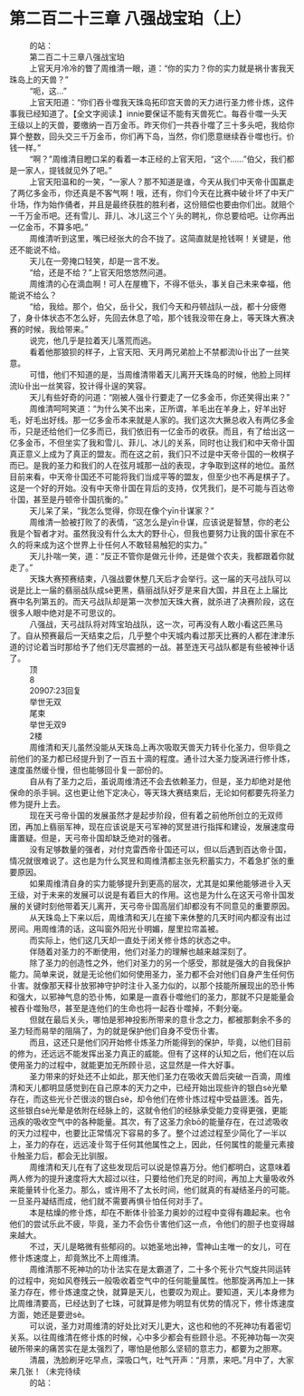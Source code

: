 <h1>第二百二十三章 八强战宝珀（上）</h1>
<div id="content">&nbsp&nbsp&nbsp&nbsp&nbsp&nbsp&nbsp&nbsp
 的站：
 <br/>&nbsp&nbsp&nbsp&nbsp&nbsp&nbsp&nbsp&nbsp
 第二百二十三章八强战宝珀
 <br/>&nbsp&nbsp&nbsp&nbsp&nbsp&nbsp&nbsp&nbsp
 上官天月冷冷的瞥了周维清一眼，道：“你的实力？你的实力就是祸卝害我天珠岛上的天兽？”
 <br/>&nbsp&nbsp&nbsp&nbsp&nbsp&nbsp&nbsp&nbsp
 “呃，这…”
 <br/>&nbsp&nbsp&nbsp&nbsp&nbsp&nbsp&nbsp&nbsp
 上官天阳道：“你们吞卝噬我天珠岛拓印宫天兽的天力进行圣力修卝炼，这件事我已经知道了。【全文字阅读.】innie要保证不能有天兽死亡。每吞卝噬一头天王级以上的天兽，要缴纳一百万金币。昨天你们一共吞卝噬了三十多头吧，我给你算个整数，回头交三千万金币，你们再下岛，当然，你们愿意继续吞卝噬也行。价钱一样。”
 <br/>&nbsp&nbsp&nbsp&nbsp&nbsp&nbsp&nbsp&nbsp
 “啊？”周维清目瞪口呆的看着一本正经的上官天阳，“这个……”伯父，我们都是一家人，提钱就见外了吧。”
 <br/>&nbsp&nbsp&nbsp&nbsp&nbsp&nbsp&nbsp&nbsp
 上官天阳温和的一笑，“一家人？那不知道是谁，今天从我们中天帝卝国赢走了两亿多金币，你还真是不客气啊！哦，还有，你们今天在比赛中破卝坏了中天广卝场，作为始作俑者，并且是最终获胜的胜利者，这份赔偿也要由你们出。就赔个一千万金币吧。还有雪儿、菲儿、冰儿这三个丫头的聘礼，你总要给吧。让你再出一亿金币，不算多吧。”
 <br/>&nbsp&nbsp&nbsp&nbsp&nbsp&nbsp&nbsp&nbsp
 周维清听到这里，嘴已经张大的合不拢了。这简直就是抢钱啊！关键是，他还不能说不给。
 <br/>&nbsp&nbsp&nbsp&nbsp&nbsp&nbsp&nbsp&nbsp
 天儿在一旁掩口轻笑，却是一言不发。
 <br/>&nbsp&nbsp&nbsp&nbsp&nbsp&nbsp&nbsp&nbsp
 “给，还是不给？”上官天阳悠悠然问道。
 <br/>&nbsp&nbsp&nbsp&nbsp&nbsp&nbsp&nbsp&nbsp
 周维清的心在滴血啊！可人在屋檐下，不得不低头，事关自己未来幸福，他能说不给么？
 <br/>&nbsp&nbsp&nbsp&nbsp&nbsp&nbsp&nbsp&nbsp
 “给，我给。那个，伯父，岳卝父，我们今天和丹顿战队一战，都十分疲倦了，身卝体状态不怎么好，先回去休息了哈，那个钱我没带在身上，等天珠大赛决赛的时候，我给带来。”
 <br/>&nbsp&nbsp&nbsp&nbsp&nbsp&nbsp&nbsp&nbsp
 说完，他几乎是拉着天儿落荒而逃。
 <br/>&nbsp&nbsp&nbsp&nbsp&nbsp&nbsp&nbsp&nbsp
 看着他那狼狈的样子，上官天阳、天月两兄弟脸上不禁都流lù卝出了一丝笑意。
 <br/>&nbsp&nbsp&nbsp&nbsp&nbsp&nbsp&nbsp&nbsp
 可惜，他们不知道的是，当周维清带着天儿离开天珠岛的时候，他脸上同样流lù卝出一丝笑容，狡计得卝逞的笑容。
 <br/>&nbsp&nbsp&nbsp&nbsp&nbsp&nbsp&nbsp&nbsp
 天儿有些好奇的问道：“刚被人强卝行要走了一亿多金币，你还笑得出来？”
 <br/>&nbsp&nbsp&nbsp&nbsp&nbsp&nbsp&nbsp&nbsp
 周维清呵呵笑道：“为什么笑不出来，正所谓，羊毛出在羊身上，好羊出好毛，好毛出好线。那一亿多金币本来就是人家的。我们这次大撅总收入有两亿多金币，只是还给他们一亿多而已，我们依旧有一亿金币的收获。而且，有了给出这一亿多金币，不但坐实了我和雪儿、菲儿、冰儿的关系，同时也让我们和中天帝卝国真正意义上成为了真正的盟友。而在这之前，我们只不过是中天帝卝国的一枚棋子而已。是我的圣力和我们的人在弦月城那一战的表现，才争取到这样的地位。虽然目前来看，中天帝卝国还不可能将我们当成平等的盟友，但至少也不再是棋子了。这是一个好的开始。没有中天帝卝国在背后的支持，仅凭我们，是不可能与百达帝卝国，甚至是丹顿帝卝国抗衡的。”
 <br/>&nbsp&nbsp&nbsp&nbsp&nbsp&nbsp&nbsp&nbsp
 天儿呆了呆，“我怎么觉得，你现在像个yīn卝谋家？”
 <br/>&nbsp&nbsp&nbsp&nbsp&nbsp&nbsp&nbsp&nbsp
 周维清一脸被打败了的表情，“这怎么是yīn卝谋，应该说是智慧，你的老公我是个智者才对。虽然我没有什么太大的野卝心，但我也要努力让我的国卝家在不久的将来成为这个世界上卝任何人不敢轻易触犯的实力。”
 <br/>&nbsp&nbsp&nbsp&nbsp&nbsp&nbsp&nbsp&nbsp
 天儿扑喘一笑，道：“反正不管你是做元卝帅，还是做个农夫，我都跟着你就走了。”
 <br/>&nbsp&nbsp&nbsp&nbsp&nbsp&nbsp&nbsp&nbsp
 天珠大赛预赛结柬，八强战要休整几天后才会举行。这一届的天弓战队可以说是比上一届的翡丽战队成sè更黑，翡丽战队好歹是来自大国，并且在上上届比赛中名列第五的。而天弓战队却是第一次参加天珠大赛，就杀进了决赛阶段，这在很多人眼中绝对是不可思议的。
 <br/>&nbsp&nbsp&nbsp&nbsp&nbsp&nbsp&nbsp&nbsp
 八强战，天弓战队将对阵宝珀战队，这一次，可再没有人敢小看这匹黑马了。自从预赛最后一天结束之后，几乎整个中天城内看过那天比赛的人都在津津乐道的讨论着当时那给予了他们无尽震撼的一战。甚至连天弓战队都是有些被神卝话了。
 <br/>&nbsp&nbsp&nbsp&nbsp&nbsp&nbsp&nbsp&nbsp
 顶
 <br/>&nbsp&nbsp&nbsp&nbsp&nbsp&nbsp&nbsp&nbsp
 8
 <br/>&nbsp&nbsp&nbsp&nbsp&nbsp&nbsp&nbsp&nbsp
 20907:23回复
 <br/>&nbsp&nbsp&nbsp&nbsp&nbsp&nbsp&nbsp&nbsp
 举世无双
 <br/>&nbsp&nbsp&nbsp&nbsp&nbsp&nbsp&nbsp&nbsp
 尾束
 <br/>&nbsp&nbsp&nbsp&nbsp&nbsp&nbsp&nbsp&nbsp
 举世无双9
 <br/>&nbsp&nbsp&nbsp&nbsp&nbsp&nbsp&nbsp&nbsp
 2楼
 <br/>&nbsp&nbsp&nbsp&nbsp&nbsp&nbsp&nbsp&nbsp
 周维清和天儿虽然没能从天珠岛上再次吸取天兽天力转卝化圣力，但毕竟之前他们的圣力都已经提升到了一百五十滴的程度。通卝过大圣力旋涡进行修卝炼，速度虽然缓卝慢，但也能够回卝复一部份的。
 <br/>&nbsp&nbsp&nbsp&nbsp&nbsp&nbsp&nbsp&nbsp
 自从有了圣力之后，虽说周维清还不会去依赖圣力，但是，圣力却绝对是他保命的杀手锏。这也更让他下定决心，等天珠大赛结柬后，无论如何都要先将圣力修为提升上去。
 <br/>&nbsp&nbsp&nbsp&nbsp&nbsp&nbsp&nbsp&nbsp
 现在天弓帝卝国的发展虽然才是起步阶段，但有着之前他所创立的无双师团，再加上翡丽军神，现在应该说是天弓军神的冥昱进行指挥和建设，发展速度毋庸置疑。但是，天弓帝卝国却缺乏绝对的强者。
 <br/>&nbsp&nbsp&nbsp&nbsp&nbsp&nbsp&nbsp&nbsp
 没有足够数量的强者，对付克雷西帝卝国还可以，但以后遇到百达帝卝国，情况就很难说了。这也是为什么冥昱和周维清都主张先积蓄实力，不着急扩张的重要原因。
 <br/>&nbsp&nbsp&nbsp&nbsp&nbsp&nbsp&nbsp&nbsp
 如果周维清自身的实力能够提升到更高的层次，尤其是如果他能够进卝入天王级，对于未来的发展可以说是有着巨大的作用。这也是为什么在这天弓帝卝国发展的关键时刻他带着天儿离开，天弓帝卝国高层们却都没有不同意见的重要原因。
 <br/>&nbsp&nbsp&nbsp&nbsp&nbsp&nbsp&nbsp&nbsp
 从天珠岛上下来以后，周维清和天儿在接下来休整的几天时间内都没有出过房间。用周维清的话，这叫窗外阳光卝明媚，屋里拉帘盖被。
 <br/>&nbsp&nbsp&nbsp&nbsp&nbsp&nbsp&nbsp&nbsp
 而实际上，他们这几天却一直处于闭关修卝炼的状态之中。
 <br/>&nbsp&nbsp&nbsp&nbsp&nbsp&nbsp&nbsp&nbsp
 伴随着对圣力的不断使用，他们对圣力的理解也越来越深刻了。
 <br/>&nbsp&nbsp&nbsp&nbsp&nbsp&nbsp&nbsp&nbsp
 除了圣力的创造性之外，他们对圣力的另一个感受，那就是强大的自我保护能力。简单来说，就是无论他们如何使用圣力，圣力都不会对他们自身产生任何伤卝害。就像那天释卝放邪神守护时注卝入圣力似的，以那个技能所展现出的恐卝怖和强大，以邪神气息的恐卝怖，如果是一直吞卝噬他们的圣力，那就不只是能量会被吞卝噬殆尽，甚至是连他们的生命也将一起吞卝噬掉，不剩分毫。
 <br/>&nbsp&nbsp&nbsp&nbsp&nbsp&nbsp&nbsp&nbsp
 但就在最后关头，哪怕是邪神投影所带来的意卝念之力，都被那剩余不多的圣力轻而易举的阻隔了，为的就是保护他们自身不受伤卝害。
 <br/>&nbsp&nbsp&nbsp&nbsp&nbsp&nbsp&nbsp&nbsp
 而且，这还只是他们冈开始修卝炼圣力所能得到的保护，毕竟，以他们目前的修为，还远远不能发挥出圣力真正的威能。但有了这样的认知之后，他们在以后使用圣力的过程中，就能更加无所顾卝忌，这显然是一件大好事。
 <br/>&nbsp&nbsp&nbsp&nbsp&nbsp&nbsp&nbsp&nbsp
 圣力带来的好处还不止如此，那天他们圣力在吸收天兽后突破一百滴，周维清和天儿都明显感觉到在自己原本的天力之中，已经开始出现些许的银白sè光晕存在，而这些光卝芒很淡的银白sè，却令他们在修卝炼过程中受益匪浅。首先，这些银白sè光晕是依附在经脉上的，这就令他们的经脉承受能力变得更强，更能迅疾的吸收空气中的各种能量。其次，有了这圣力余bō的能量存在，在过滤吸收的天力过程中，也要比正常情况下容易的多了。整个过滤过程至少简化了一半以上，圣力的存在，远远凌卝驾于任何其他属性之上，因此，任何属性的能量元素接卝触圣力后，都会无比驯服。
 <br/>&nbsp&nbsp&nbsp&nbsp&nbsp&nbsp&nbsp&nbsp
 周维清和天儿在有了这些发现后可以说是惊喜万分。他们都明白，这意味着两人修为的提升速度将大大超过以往，只要给他们充足的时间，再加上大量吸收外来能量转卝化圣力。那么，或许用不了太长时间，他们就真的有凝结圣丹的可能。一旦圣丹凝结而成，他们就不需要再惧卝怕任何对手了。
 <br/>&nbsp&nbsp&nbsp&nbsp&nbsp&nbsp&nbsp&nbsp
 本是枯燥的修卝炼，却在不断体卝验圣力奥妙的过程中变得有趣起来。也令他们的尝试乐此不疲，毕竟，圣力不会伤卝害他们这一点，令他们的胆子也变得越来越大。
 <br/>&nbsp&nbsp&nbsp&nbsp&nbsp&nbsp&nbsp&nbsp
 不过，天儿是略微有些郁闷的。以她圣地出神，雪神山主唯一的女儿，可在修卝炼速度上，却竟煞比不上周维清。
 <br/>&nbsp&nbsp&nbsp&nbsp&nbsp&nbsp&nbsp&nbsp
 周维清那不死神功的功卝法实在是太霸道了，二十多个死卝穴气旋共同运转的过程中，宛如风卷残云一般吸收着空气中的任何能量属性。他那旋涡再加上一抹圣力存在，修卝炼速度之快，就算是天儿，也要叹为观止。要知道，天儿本身修为比周维清要高，已经达到了七珠，可就算是修为明显有优势的情况下，修卝炼速度方面，她还是要逊sè。
 <br/>&nbsp&nbsp&nbsp&nbsp&nbsp&nbsp&nbsp&nbsp
 可以说，圣力对周维清的好处比对天儿更大，这也和他的不死神功有着密切关系。以往周维清在修卝炼的时候，心中多少都会有些顾卝忌。不死神功每一次突破所带来的痛苦实在是太强烈了，哪怕是他那么坚韧的意志力，都要为之胆寒。
 <br/>&nbsp&nbsp&nbsp&nbsp&nbsp&nbsp&nbsp&nbsp
 清晨，洗脸刷牙吃早点，深吸口气，吐气开声：“月票，来吧。”月中了，大家来几张！（未完待续
 <br/>&nbsp&nbsp&nbsp&nbsp&nbsp&nbsp&nbsp&nbsp
 的站：
 <br/>&nbsp&nbsp&nbsp&nbsp&nbsp&nbsp&nbsp&nbsp
 <br/>&nbsp&nbsp&nbsp&nbsp&nbsp&nbsp&nbsp&nbsp
</div>
